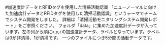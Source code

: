 #加速度計データとRFIDタグを使用した清掃活動認識
「ニューノーマルに向けた加速度計データとRFIDタグを使用した清掃活動認識」というテーマでチームでシステム開発をしました。
詳細は「清掃活動モニタリングシステム開発レポート」をご参照ください。
フォルダ「data」に集めた加速度計データが入っています。左の列から順にx,y,zの加速度計データ、ラベルとなっています。ラベルは0が非清掃、1が清掃です。
一つのファイルにつき5分間の活動データです。  

